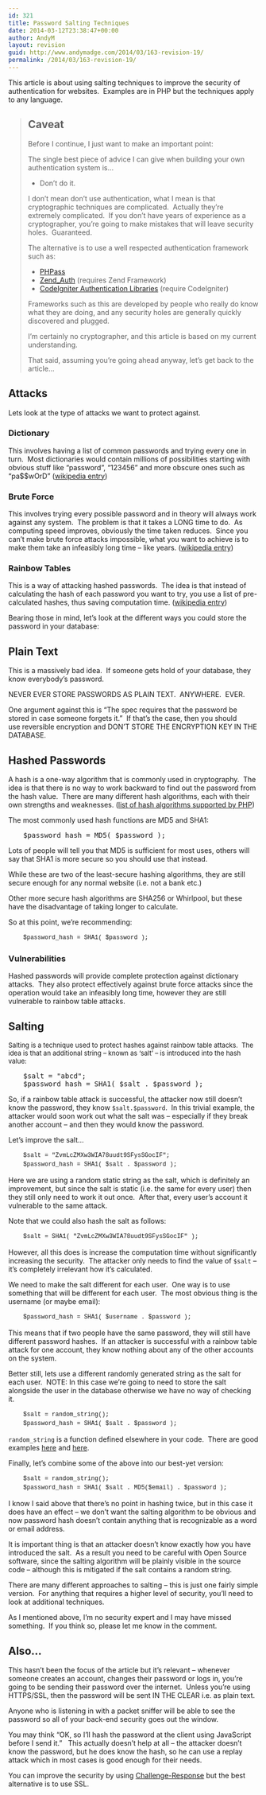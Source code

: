 ```yaml
---
id: 321
title: Password Salting Techniques
date: 2014-03-12T23:38:47+00:00
author: AndyM
layout: revision
guid: http://www.andymadge.com/2014/03/163-revision-19/
permalink: /2014/03/163-revision-19/
---
```

This article is about using salting techniques to improve the security of authentication for websites.  Examples are in PHP but the techniques apply to any language.<!--more-->

> ## Caveat
> 
> Before I continue, I just want to make an important point:
> 
> The single best piece of advice I can give when building your own authentication system is&#8230;
> 
>   * Don&#8217;t do it.
> 
> I don&#8217;t mean don&#8217;t use authentication, what I mean is that cryptographic techniques are complicated.  Actually they&#8217;re extremely complicated.  If you don&#8217;t have years of experience as a cryptographer, you&#8217;re going to make mistakes that will leave security holes.  Guaranteed.
> 
> The alternative is to use a well respected authentication framework such as:
> 
>   * [PHPass](http://www.openwall.com/phpass/)
>   * [Zend_Auth](http://framework.zend.com/manual/en/zend.auth.html) (requires Zend Framework)
>   * [CodeIgniter Authentication Libraries](http://codeigniter.com/wiki/Category:Libraries::Authentication/) (require CodeIgniter)
> 
> [](http://www.openwall.com/phpass/)Frameworks such as this are developed by people who really do know what they are doing, and any security holes are generally quickly discovered and plugged.
> 
> I&#8217;m certainly no cryptographer, and this article is based on my current understanding.
> 
> That said, assuming you&#8217;re going ahead anyway, let&#8217;s get back to the article&#8230;

## Attacks

Lets look at the type of attacks we want to protect against.

### Dictionary

This involves having a list of common passwords and trying every one in turn.  Most dictionaries would contain millions of possibilities starting with obvious stuff like &#8220;password&#8221;, &#8220;123456&#8221; and more obscure ones such as &#8220;pa$$wOrD&#8221; ([wikipedia entry](http://en.wikipedia.org/wiki/Dictionary_attack))

### Brute Force

This involves trying every possible password and in theory will always work against any system.  The problem is that it takes a LONG time to do.  As computing speed improves, obviously the time taken reduces.  Since you can&#8217;t make brute force attacks impossible, what you want to achieve is to make them take an infeasibly long time &#8211; like years. ([wikipedia entry](http://en.wikipedia.org/wiki/Brute_force_attack))

### Rainbow Tables

This is a way of attacking hashed passwords.  The idea is that instead of calculating the hash of each password you want to try, you use a list of pre-calculated hashes, thus saving computation time. ([wikipedia entry](http://en.wikipedia.org/wiki/Rainbow_table))

Bearing those in mind, let&#8217;s look at the different ways you could store the password in your database:

<h2 style="font-size: 1.5em;">
  Plain Text
</h2>

This is a massively bad idea.  If someone gets hold of your database, they know everybody&#8217;s password.

NEVER EVER STORE PASSWORDS AS PLAIN TEXT.  ANYWHERE.  EVER.

One argument against this is &#8220;The spec requires that the password be stored in case someone forgets it.&#8221;  If that&#8217;s the case, then you should use reversible encryption and DON&#8217;T STORE THE ENCRYPTION KEY IN THE DATABASE.

## Hashed Passwords

A hash is a one-way algorithm that is commonly used in cryptography.  The idea is that there is no way to work backward to find out the password from the hash value.  There are many different hash algorithms, each with their own strengths and weaknesses. ([list of hash algorithms supported by PHP](http://uk3.php.net/manual/en/function.hash-algos.php))

The most commonly used hash functions are MD5 and SHA1:

<pre style="padding-left: 30px; ">$password_hash = MD5( $password );</pre>

Lots of people will tell you that MD5 is sufficient for most uses, others will say that SHA1 is more secure so you should use that instead.

While these are two of the least-secure hashing algorithms, they are still secure enough for any normal website (i.e. not a bank etc.)

Other more secure hash algorithms are SHA256 or Whirlpool, but these have the disadvantage of taking longer to calculate.

So at this point, we&#8217;re recommending:

<pre style="font: normal normal normal 12px/18px Consolas, Monaco, 'Courier New', Courier, monospace; padding-left: 30px;">$password_hash = SHA1( $password );</pre>

### Vulnerabilities

Hashed passwords will provide complete protection against dictionary attacks.  They also protect effectively against brute force attacks since the operation would take an infeasibly long time, however they are still vulnerable to rainbow table attacks.

## Salting

<span style="font-weight: normal; font-size: 13px; ">Salting is a technique used to protect hashes against rainbow table attacks.  The idea is that an additional string &#8211; known as &#8216;salt&#8217; &#8211; is introduced into the hash value:</span>

<pre style="padding-left: 30px; ">$salt = "abcd";
$password_hash = SHA1( $salt . $password );</pre>

So, if a rainbow table attack is successful, the attacker now still doesn&#8217;t know the password, they know `$salt.$password`.  In this trivial example, the attacker would soon work out what the salt was &#8211; especially if they break another account &#8211; and then they would know the password.

Let&#8217;s improve the salt&#8230;

<pre style="font: normal normal normal 12px/18px Consolas, Monaco, 'Courier New', Courier, monospace; padding-left: 30px;">$salt = "<span style="font-family: 'courier new';">ZvmLcZMXw3WIA78uudt9SFysSGocIF</span>";
$password_hash = SHA1( $salt . $password );</pre>

Here we are using a random static string as the salt, which is definitely an improvement, but since the salt is static (i.e. the same for every user) then they still only need to work it out once.  After that, every user&#8217;s account it vulnerable to the same attack.

Note that we could also hash the salt as follows:

<pre style="font: normal normal normal 12px/18px Consolas, Monaco, 'Courier New', Courier, monospace; padding-left: 30px;">$salt = SHA1( "<span style="font-family: 'courier new';">ZvmLcZMXw3WIA78uudt9SFysSGocIF</span>" );</pre>

However, all this does is increase the computation time without significantly increasing the security.  The attacker only needs to find the value of `$salt` &#8211; it&#8217;s completely irrelevant how it&#8217;s calculated.

We need to make the salt different for each user.  One way is to use something that will be different for each user.  The most obvious thing is the username (or maybe email):

<pre style="font: normal normal normal 12px/18px Consolas, Monaco, 'Courier New', Courier, monospace; padding-left: 30px;">$password_hash = SHA1( $username . $password );</pre>

This means that if two people have the same password, they will still have different password hashes.  If an attacker is successful with a rainbow table attack for one account, they know nothing about any of the other accounts on the system.

Better still, lets use a different randomly generated string as the salt for each user.  NOTE: In this case we&#8217;re going to need to store the salt alongside the user in the database otherwise we have no way of checking it.

<pre style="font: normal normal normal 12px/18px Consolas, Monaco, 'Courier New', Courier, monospace; padding-left: 30px;">$salt = random_string();
$password_hash = SHA1( $salt . $password );</pre>

`random_string` is a function defined elsewhere in your code.  There are good examples [here](http://stackoverflow.com/questions/48124/generating-pseudorandom-alpha-numeric-strings) and [here](http://911-need-code-help.blogspot.com/2009/06/generate-random-strings-using-php.html).

Finally, let&#8217;s combine some of the above into our best-yet version:

<pre style="font: normal normal normal 12px/18px Consolas, Monaco, 'Courier New', Courier, monospace; padding-left: 30px;">$salt = random_string();
$password_hash = SHA1( $salt . MD5($email) . $password );</pre>

I know I said above that there&#8217;s no point in hashing twice, but in this case it does have an effect &#8211; we don&#8217;t want the salting algorithm to be obvious and now password hash doesn&#8217;t contain anything that is recognizable as a word or email address.

It is important thing is that an attacker doesn&#8217;t know exactly how you have introduced the salt.  As a result you need to be careful with Open Source software, since the salting algorithm will be plainly visible in the source code &#8211; although this is mitigated if the salt contains a random string.

There are many different approaches to salting &#8211; this is just one fairly simple version.  For anything that requires a higher level of security, you&#8217;ll need to look at additional techniques.

As I mentioned above, I&#8217;m no security expert and I may have missed something.  If you think so, please let me know in the comment.

## Also&#8230;

This hasn&#8217;t been the focus of the article but it&#8217;s relevant &#8211; whenever someone creates an account, changes their password or logs in, you&#8217;re going to be sending their password over the internet.  Unless you&#8217;re using HTTPS/SSL, then the password will be sent IN THE CLEAR i.e. as plain text.

Anyone who is listening in with a packet sniffer will be able to see the password so all of your back-end security goes out the window.

You may think &#8220;OK, so I&#8217;ll hash the password at the client using JavaScript before I send it.&#8221;   This actually doesn&#8217;t help at all &#8211; the attacker doesn&#8217;t know the password, but he does know the hash, so he can use a replay attack which in most cases is good enough for their needs.

You can improve the security by using [Challenge-Response](http://en.wikipedia.org/wiki/Challenge_response) but the best alternative is to use SSL.